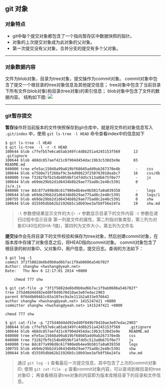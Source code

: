 ## git 对象

### 对象特点

 - git中每个提交对象都包含了一个指向暂存区中数据快照的指针。
 - 对象的上次提交对象成为此对象的父对象。
 - 第一次提交没有父对象，合并分支的提交有多个父对象。

---

### 对象数据内容

文件为blob对象，目录为tree对象，提交操作为commit对象。
commit对象中包含了提交一个根目录的tree对象信息及其他提交信息；
tree对象中包含了当前目录下所有文件(blob对象)和目录(tree对象)的索引信息；
blob对象中包含了文件的数据内容。
结构如下图:
![](http://git-scm.com/figures/18333fig0301-tn.png)

---

###  git暂存提交

**暂存**操作将当前版本的文件快照保存到git仓库中，就是将文件的对象信息写入 `.git/index` 中，使用 `git ls-tree -l HEAD` 命令查看index中的信息如下

```
$ git ls-tree -l HEAD
$ git ls-tree  -l -r -t HEAD
100644 blob c7fefb57e6ca65ab349fc4d8b251a4245153f569      13	.gitignore
100644 blob 488dc857aef421c07904d454dac19b3c530d3e9e      65	README.md
040000 tree efe5ac15048a99a819bf68045add9ab267370e4b       -	css
100644 blob e75b0e71f260af9c3e4d98623f250763018eabc7      16	css/db
040000 tree f3282fbfb154bd059bf14fdd5c513a8b675f0e77       -	js
100644 blob e69de29bb2d1d6434b8b29ae775ad8c2e48c5391       0	js/a.js
040000 tree 8dc877a998d8c61f900e8b4ee9b501fa0a039358       -	logs
100644 blob e69de29bb2d1d6434b8b29ae775ad8c2e48c5391       0	logs/1
100755 blob e69de29bb2d1d6434b8b29ae775ad8c2e48c5391       0	shw
100644 blob d15595dbb62b21926b5c10b93ee3afb9f56e24fa      19	shw.md
```

> `-l` 参数使结果显示文件的大小
> `-r` 参数显示目录下的文件内容
> `-t` 参数在递归过程中显示目录
> 第一列是文件的属性，第二列指对象类型，第三列为对象ID(40位的SHA-1值)，第四列为文件大小，第五列为文件名

**提交**操作会先将目录下的文件校验和保存为tree对象，然后创建commit对象，在版本库中存储了对象信息之后，将HEAD指向commit对象。
commit对象包含了根目录的树对象ID，父对象ID，用户信息，提交日志。查询的方法如下：

```
$ git log -1
commit 3f1f5882de6bd9b0ad6b7ac1f9ab0606a54b702f
Author: shanghw <hwshang@yeah.net>
Date:   Thu Nov 6 12:17:01 2014 +0800

    chmod 777 shw
    
$ git cat-file -p "3f1f5882de6bd9b0ad6b7ac1f9ab0606a54b702f"
tree 275d40d4dd92edd0f049b70d10ae3e07edac2903
parent 0f6ddb09481c65a107ec9a3e111b2a833e976642
author shanghw <hwshang@yeah.net> 1415247421 +0800
committer shanghw <hwshang@yeah.net> 1415247421 +0800

chmod 777 shw

$ git cat-file -p "275d40d4dd92edd0f049b70d10ae3e07edac2903"
100644 blob c7fefb57e6ca65ab349fc4d8b251a4245153f569	.gitignore
100644 blob 488dc857aef421c07904d454dac19b3c530d3e9e	README.md
040000 tree efe5ac15048a99a819bf68045add9ab267370e4b	css
040000 tree f3282fbfb154bd059bf14fdd5c513a8b675f0e77	js
040000 tree 8dc877a998d8c61f900e8b4ee9b501fa0a039358	logs
100755 blob e69de29bb2d1d6434b8b29ae775ad8c2e48c5391	shw
100644 blob d15595dbb62b21926b5c10b93ee3afb9f56e24fa	shw.md
```

> 通过 `git log -1` 查看最后一次提交信息，其中包含了上次的commit对象ID;
> 使用 `git cat-file -p` 查看commit对象内容，可以查询到根目录的tree对象ID；
> 再查看根目录tree对象的内容即为版本库根目录下的目录和文件信息。

